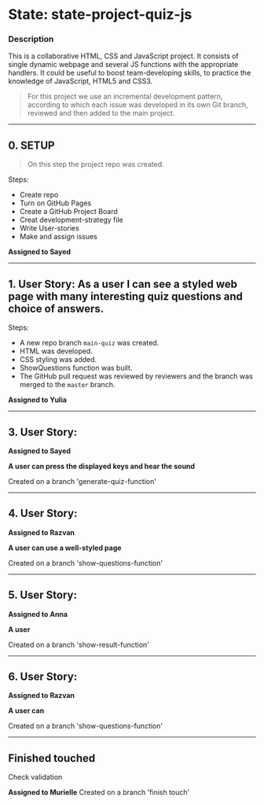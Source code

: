# State: state-project-quiz-js


### Description

This is a collaborative HTML, CSS and JavaScript project. It consists of single dynamic webpage and several JS functions with the appropriate handlers. 
It could be useful to boost team-developing skills, to practice the knowledge of JavaScript, HTML5 and CSS3.

> For this project we use an incremental development pattern, according to which each issue was developed in its own Git branch, reviewed and then added to the main project.

---
## 0. SETUP

> On this step the project repo was created.

Steps:

- Create repo 
- Turn on GitHub Pages
- Create a GitHub Project Board
- Creat development-strategy file 
- Write User-stories
- Make and assign issues

__Assigned to Sayed__



---

## 1. User Story: As a user I can see a styled web page with many interesting quiz questions and choice of answers.



Steps:

- A new repo branch `main-quiz` was created.
- HTML was developed.
- CSS styling was added.
- ShowQuestions function was built.
- The GitHub pull request was reviewed by reviewers and the branch was merged to the `master` branch.

__Assigned to Yulia__

---


## 3. User Story:  

__Assigned to Sayed__

__A user can press the displayed keys and hear the sound__

Created on a branch 'generate-quiz-function'


---

## 4. User Story: 

__Assigned to Razvan__

__A user can use a well-styled page__

Created on a branch 'show-questions-function'


---

## 5. User Story:

__Assigned to Anna__

__A user__

Created on a branch 'show-result-function'

---

## 6. User Story: 

__Assigned to Razvan__

__A user can__

Created on a branch 'show-questions-function'

---

## Finished touched

Check validation

__Assigned to Murielle__
Created on a branch 'finish touch'